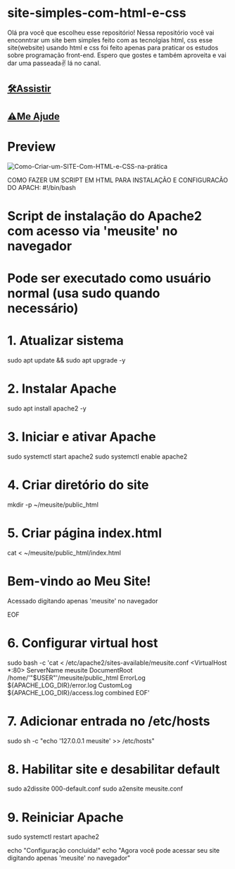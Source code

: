 # site-simples-com-html-e-css

Olá pra você que escolheu esse repositório! Nessa repositório você vai enconntrar um site bem simples feito com as tecnolgias html, css esse site(website) usando html e css foi feito apenas para praticar os estudos sobre programação front-end. Espero que gostes e também aproveita e vai dar uma passeada✌ lá no canal.

## [🛠Assistir](https://www.youtube.com/watch?v=3R7QtNcwE3c)
## [⚠Me Ajude](https://www.youtube.com/channel/UCxKIsX5OXyyNWVmomuDc-LA?sub_confirmation=1)
# Preview
![Como-Criar-um-SITE-Com-HTML-e-CSS-na-prática](/Como-Criar-um-SITE-Com-HTML-e-CSS-na-prática.png)


COMO FAZER UM SCRIPT EM HTML PARA INSTALAÇÃO E CONFIGURACÃO DO APACH:
#!/bin/bash

# Script de instalação do Apache2 com acesso via 'meusite' no navegador
# Pode ser executado como usuário normal (usa sudo quando necessário)

# 1. Atualizar sistema
sudo apt update && sudo apt upgrade -y

# 2. Instalar Apache
sudo apt install apache2 -y

# 3. Iniciar e ativar Apache
sudo systemctl start apache2
sudo systemctl enable apache2

# 4. Criar diretório do site
mkdir -p ~/meusite/public_html

# 5. Criar página index.html
cat <<EOF > ~/meusite/public_html/index.html
<html>
<head>
    <title>Meu Site</title>
</head>
<body>
    <h1>Bem-vindo ao Meu Site!</h1>
    <p>Acessado digitando apenas 'meusite' no navegador</p>
</body>
</html>
EOF

# 6. Configurar virtual host
sudo bash -c 'cat <<EOF > /etc/apache2/sites-available/meusite.conf
<VirtualHost *:80>
    ServerName meusite
    DocumentRoot /home/'"$USER"'/meusite/public_html
    ErrorLog \${APACHE_LOG_DIR}/error.log
    CustomLog \${APACHE_LOG_DIR}/access.log combined
</VirtualHost>
EOF'

# 7. Adicionar entrada no /etc/hosts
sudo sh -c "echo '127.0.0.1 meusite' >> /etc/hosts"

# 8. Habilitar site e desabilitar default
sudo a2dissite 000-default.conf
sudo a2ensite meusite.conf

# 9. Reiniciar Apache
sudo systemctl restart apache2

echo "Configuração concluída!"
echo "Agora você pode acessar seu site digitando apenas 'meusite' no navegador"
